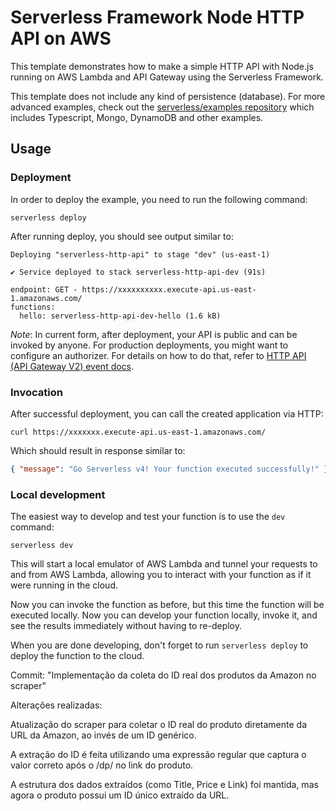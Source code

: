 <!--
title: 'AWS Simple HTTP Endpoint example in NodeJS'
description: 'This template demonstrates how to make a simple HTTP API with Node.js running on AWS Lambda and API Gateway using the Serverless Framework.'
layout: Doc
framework: v4
platform: AWS
language: nodeJS
authorLink: 'https://github.com/serverless'
authorName: 'Serverless, Inc.'
authorAvatar: 'https://avatars1.githubusercontent.com/u/13742415?s=200&v=4'
-->

# Serverless Framework Node HTTP API on AWS

This template demonstrates how to make a simple HTTP API with Node.js running on AWS Lambda and API Gateway using the Serverless Framework.

This template does not include any kind of persistence (database). For more advanced examples, check out the [serverless/examples repository](https://github.com/serverless/examples/) which includes Typescript, Mongo, DynamoDB and other examples.

## Usage

### Deployment

In order to deploy the example, you need to run the following command:

```
serverless deploy
```

After running deploy, you should see output similar to:

```
Deploying "serverless-http-api" to stage "dev" (us-east-1)

✔ Service deployed to stack serverless-http-api-dev (91s)

endpoint: GET - https://xxxxxxxxxx.execute-api.us-east-1.amazonaws.com/
functions:
  hello: serverless-http-api-dev-hello (1.6 kB)
```

_Note_: In current form, after deployment, your API is public and can be invoked by anyone. For production deployments, you might want to configure an authorizer. For details on how to do that, refer to [HTTP API (API Gateway V2) event docs](https://www.serverless.com/framework/docs/providers/aws/events/http-api).

### Invocation

After successful deployment, you can call the created application via HTTP:

```
curl https://xxxxxxx.execute-api.us-east-1.amazonaws.com/
```

Which should result in response similar to:

```json
{ "message": "Go Serverless v4! Your function executed successfully!" }
```

### Local development

The easiest way to develop and test your function is to use the `dev` command:

```
serverless dev
```

This will start a local emulator of AWS Lambda and tunnel your requests to and from AWS Lambda, allowing you to interact with your function as if it were running in the cloud.

Now you can invoke the function as before, but this time the function will be executed locally. Now you can develop your function locally, invoke it, and see the results immediately without having to re-deploy.

When you are done developing, don't forget to run `serverless deploy` to deploy the function to the cloud.






Commit:
"Implementação da coleta do ID real dos produtos da Amazon no scraper"

Alterações realizadas:

Atualização do scraper para coletar o ID real do produto diretamente da URL da Amazon, ao invés de um ID genérico.

A extração do ID é feita utilizando uma expressão regular que captura o valor correto após o /dp/ no link do produto.

A estrutura dos dados extraídos (como Title, Price e Link) foi mantida, mas agora o produto possui um ID único extraído da URL.